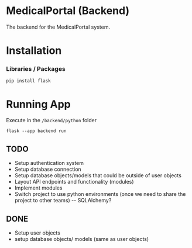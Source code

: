 # MedicalPortal (Backend)
The backend for the MedicalPortal system.


# Installation

### Libraries / Packages
```
pip install flask
```

# Running App
Execute in the `/backend/python` folder
```
flask --app backend run
```
## TODO
- Setup authentication system
- Setup database connection
- Setup database objects/models that could be outside of user objects 
- Layout API endpoints and functionality (modules)
- Implement modules
- Switch project to use python environments (once we need to share the project to other teams) -- SQLAlchemy?

## DONE 
- Setup user objects
- setup database objects/ models (same as user objects)

